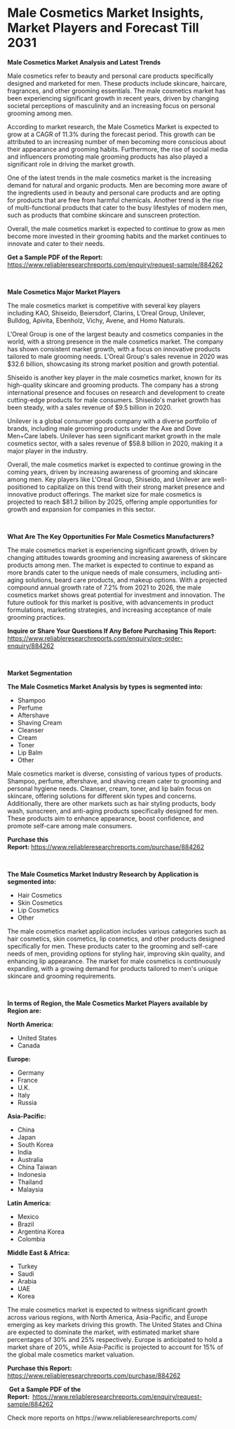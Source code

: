 <p><h1>Male Cosmetics Market Insights, Market Players and Forecast Till 2031</h1></p><p><strong>Male Cosmetics Market Analysis and Latest Trends</strong></p>
<p><p>Male cosmetics refer to beauty and personal care products specifically designed and marketed for men. These products include skincare, haircare, fragrances, and other grooming essentials. The male cosmetics market has been experiencing significant growth in recent years, driven by changing societal perceptions of masculinity and an increasing focus on personal grooming among men.</p><p>According to market research, the Male Cosmetics Market is expected to grow at a CAGR of 11.3% during the forecast period. This growth can be attributed to an increasing number of men becoming more conscious about their appearance and grooming habits. Furthermore, the rise of social media and influencers promoting male grooming products has also played a significant role in driving the market growth.</p><p>One of the latest trends in the male cosmetics market is the increasing demand for natural and organic products. Men are becoming more aware of the ingredients used in beauty and personal care products and are opting for products that are free from harmful chemicals. Another trend is the rise of multi-functional products that cater to the busy lifestyles of modern men, such as products that combine skincare and sunscreen protection.</p><p>Overall, the male cosmetics market is expected to continue to grow as men become more invested in their grooming habits and the market continues to innovate and cater to their needs.</p></p>
<p><strong>Get a Sample PDF of the Report:&nbsp;</strong> <a href="https://www.reliableresearchreports.com/enquiry/request-sample/884262">https://www.reliableresearchreports.com/enquiry/request-sample/884262</a></p>
<p>&nbsp;</p>
<p><strong>Male Cosmetics Major Market Players</strong></p>
<p><p>The male cosmetics market is competitive with several key players including KAO, Shiseido, Beiersdorf, Clarins, L’Oreal Group, Unilever, Bulldog, Apivita, Ebenholz, Vichy, Avene, and Homo Naturals.</p><p>L'Oreal Group is one of the largest beauty and cosmetics companies in the world, with a strong presence in the male cosmetics market. The company has shown consistent market growth, with a focus on innovative products tailored to male grooming needs. L'Oreal Group's sales revenue in 2020 was $32.6 billion, showcasing its strong market position and growth potential.</p><p>Shiseido is another key player in the male cosmetics market, known for its high-quality skincare and grooming products. The company has a strong international presence and focuses on research and development to create cutting-edge products for male consumers. Shiseido's market growth has been steady, with a sales revenue of $9.5 billion in 2020.</p><p>Unilever is a global consumer goods company with a diverse portfolio of brands, including male grooming products under the Axe and Dove Men+Care labels. Unilever has seen significant market growth in the male cosmetics sector, with a sales revenue of $58.8 billion in 2020, making it a major player in the industry.</p><p>Overall, the male cosmetics market is expected to continue growing in the coming years, driven by increasing awareness of grooming and skincare among men. Key players like L'Oreal Group, Shiseido, and Unilever are well-positioned to capitalize on this trend with their strong market presence and innovative product offerings. The market size for male cosmetics is projected to reach $81.2 billion by 2025, offering ample opportunities for growth and expansion for companies in this sector.</p></p>
<p>&nbsp;</p>
<p><strong>What Are The Key Opportunities For Male Cosmetics Manufacturers?</strong></p>
<p><p>The male cosmetics market is experiencing significant growth, driven by changing attitudes towards grooming and increasing awareness of skincare products among men. The market is expected to continue to expand as more brands cater to the unique needs of male consumers, including anti-aging solutions, beard care products, and makeup options. With a projected compound annual growth rate of 7.2% from 2021 to 2026, the male cosmetics market shows great potential for investment and innovation. The future outlook for this market is positive, with advancements in product formulations, marketing strategies, and increasing acceptance of male grooming practices.</p></p>
<p><strong>Inquire or Share Your Questions If Any Before Purchasing This Report:</strong> <a href="https://www.reliableresearchreports.com/enquiry/pre-order-enquiry/884262">https://www.reliableresearchreports.com/enquiry/pre-order-enquiry/884262</a></p>
<p>&nbsp;</p>
<p><strong>Market Segmentation</strong></p>
<p><strong>The Male Cosmetics Market Analysis by types is segmented into:</strong></p>
<p><ul><li>Shampoo</li><li>Perfume</li><li>Aftershave</li><li>Shaving Cream</li><li>Cleanser</li><li>Cream</li><li>Toner</li><li>Lip Balm</li><li>Other</li></ul></p>
<p><p>Male cosmetics market is diverse, consisting of various types of products. Shampoo, perfume, aftershave, and shaving cream cater to grooming and personal hygiene needs. Cleanser, cream, toner, and lip balm focus on skincare, offering solutions for different skin types and concerns. Additionally, there are other markets such as hair styling products, body wash, sunscreen, and anti-aging products specifically designed for men. These products aim to enhance appearance, boost confidence, and promote self-care among male consumers.</p></p>
<p><strong>Purchase this Report:&nbsp;</strong><a href="https://www.reliableresearchreports.com/purchase/884262">https://www.reliableresearchreports.com/purchase/884262</a></p>
<p>&nbsp;</p>
<p><strong>The Male Cosmetics Market Industry Research by Application is segmented into:</strong></p>
<p><ul><li>Hair Cosmetics</li><li>Skin Cosmetics</li><li>Lip Cosmetics</li><li>Other</li></ul></p>
<p><p>The male cosmetics market application includes various categories such as hair cosmetics, skin cosmetics, lip cosmetics, and other products designed specifically for men. These products cater to the grooming and self-care needs of men, providing options for styling hair, improving skin quality, and enhancing lip appearance. The market for male cosmetics is continuously expanding, with a growing demand for products tailored to men's unique skincare and grooming requirements.</p></p>
<p>&nbsp;</p>
<p><strong>In terms of Region, the Male Cosmetics Market Players available by Region are:</strong></p>
<p>
    <p> <strong> North America: </strong>
        <ul>
            <li>United States</li>
            <li>Canada</li>
        </ul>
        </p> 
    <p> <strong> Europe: </strong>
        <ul>
            <li>Germany</li>
            <li>France</li>
            <li>U.K.</li>
            <li>Italy</li>
            <li>Russia</li>
        </ul>
        </p> 
    <p> <strong> Asia-Pacific: </strong>
        <ul>
            <li>China</li>
            <li>Japan</li>
            <li>South Korea</li>
            <li>India</li>
            <li>Australia</li>
            <li>China Taiwan</li>
            <li>Indonesia</li>
            <li>Thailand</li>
            <li>Malaysia</li>
        </ul>
        </p> 
    <p> <strong> Latin America: </strong>
        <ul>
            <li>Mexico</li>
            <li>Brazil</li>
            <li>Argentina Korea</li>
            <li>Colombia</li>
        </ul>
        </p> 
    <p> <strong> Middle East & Africa: </strong>
        <ul>
            <li>Turkey</li>
            <li>Saudi</li>
            <li>Arabia</li>
            <li>UAE</li>
            <li>Korea</li>
        </ul>
    </p>
    </p>
<p><p>The male cosmetics market is expected to witness significant growth across various regions, with North America, Asia-Pacific, and Europe emerging as key markets driving this growth. The United States and China are expected to dominate the market, with estimated market share percentages of 30% and 25% respectively. Europe is anticipated to hold a market share of 20%, while Asia-Pacific is projected to account for 15% of the global male cosmetics market valuation.</p></p>
<p><strong>Purchase this Report: </strong><a href="https://www.reliableresearchreports.com/purchase/884262">https://www.reliableresearchreports.com/purchase/884262</a></p>
<p>&nbsp;<strong>Get a Sample PDF of the Report:&nbsp;&nbsp;</strong><a href="https://www.reliableresearchreports.com/enquiry/request-sample/884262">https://www.reliableresearchreports.com/enquiry/request-sample/884262</a></p>
<p><strong></strong></p>
<p>Check more reports on https://www.reliableresearchreports.com/</p>